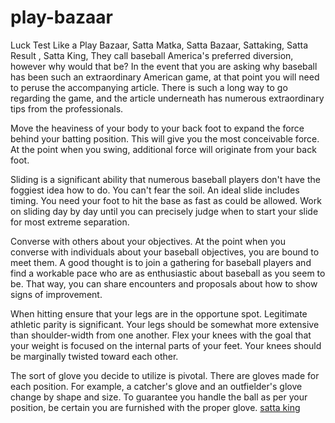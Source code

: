 # play-bazaar
Luck Test Like a Play Bazaar, Satta Matka, Satta Bazaar, Sattaking, Satta Result , Satta King,
They call baseball America's preferred diversion, however why would that be? In the event that you are asking why baseball has been such an extraordinary American game, at that point you will need to peruse the accompanying article. There is such a long way to go regarding the game, and the article underneath has numerous extraordinary tips from the professionals. 

Move the heaviness of your body to your back foot to expand the force behind your batting position. This will give you the most conceivable force. At the point when you swing, additional force will originate from your back foot. 

Sliding is a significant ability that numerous baseball players don't have the foggiest idea how to do. You can't fear the soil. An ideal slide includes timing. You need your foot to hit the base as fast as could be allowed. Work on sliding day by day until you can precisely judge when to start your slide for most extreme separation. 

Converse with others about your objectives. At the point when you converse with individuals about your baseball objectives, you are bound to meet them. A good thought is to join a gathering for baseball players and find a workable pace who are as enthusiastic about baseball as you seem to be. That way, you can share encounters and proposals about how to show signs of improvement. 

When hitting ensure that your legs are in the opportune spot. Legitimate athletic parity is significant. Your legs should be somewhat more extensive than shoulder-width from one another. Flex your knees with the goal that your weight is focused on the internal parts of your feet. Your knees should be marginally twisted toward each other. 

The sort of glove you decide to utilize is pivotal. There are gloves made for each position. For example, a catcher's glove and an outfielder's glove change by shape and size. To guarantee you handle the ball as per your position, be certain you are furnished with the proper glove.
<a href="https://www.lucktest.in/ResultChart.php">satta king</a>
